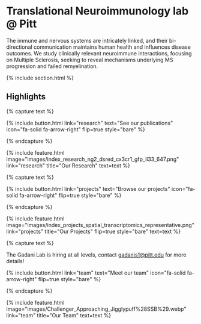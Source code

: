---
---

# Translational Neuroimmunology lab @ Pitt
The immune and nervous systems are intricately linked, and their bi-directional communication maintains human health and influences disease outcomes. We study clinically relevant neuroimmune interactions, focusing on Multiple Sclerosis, seeking to reveal mechanisms underlying MS progression and failed remyelination.

{% include section.html %}

## Highlights

{% capture text %}

{%
  include button.html
  link="research"
  text="See our publications"
  icon="fa-solid fa-arrow-right"
  flip=true
  style="bare"
%}

{% endcapture %}

{%
  include feature.html
  image="images/index_research_ng2_dsred_cx3cr1_gfp_il33_647.png"
  link="research"
  title="Our Research"
  text=text
%}

{% capture text %}

{%
  include button.html
  link="projects"
  text="Browse our projects"
  icon="fa-solid fa-arrow-right"
  flip=true
  style="bare"
%}

{% endcapture %}

{%
  include feature.html
  image="images/index_projects_spatial_transcriptomics_representative.png"
  link="projects"
  title="Our Projects"
  flip=true
  style="bare"
  text=text
%}

{% capture text %}

The Gadani Lab is hiring at all levels, contact gadanis1@pitt.edu for more details! 

{%
  include button.html
  link="team"
  text="Meet our team"
  icon="fa-solid fa-arrow-right"
  flip=true
  style="bare"
%}

{% endcapture %}

{%
  include feature.html
  image="images/Challenger_Approaching_Jigglypuff%28SSB%29.webp"
  link="team"
  title="Our Team"
  text=text
%}
